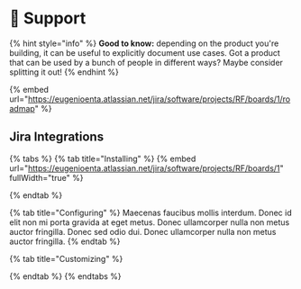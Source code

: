# 👥 Support

{% hint style="info" %}
**Good to know:** depending on the product you're building, it can be useful to explicitly document use cases. Got a product that can be used by a bunch of people in different ways? Maybe consider splitting it out!
{% endhint %}

{% embed url="https://eugenioenta.atlassian.net/jira/software/projects/RF/boards/1/roadmap" %}

## Jira Integrations

{% tabs %}
{% tab title="Installing" %}
{% embed url="https://eugenioenta.atlassian.net/jira/software/projects/RF/boards/1" fullWidth="true" %}


{% endtab %}

{% tab title="Configuring" %}
Maecenas faucibus mollis interdum. Donec id elit non mi porta gravida at eget metus. Donec ullamcorper nulla non metus auctor fringilla. Donec sed odio dui. Donec ullamcorper nulla non metus auctor fringilla.
{% endtab %}

{% tab title="Customizing" %}

{% endtab %}
{% endtabs %}
